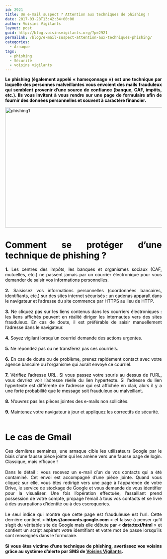 ```yaml
---
id: 2921
title: Un e-mail suspect ? Attention aux techniques de phishing !
date: 2017-03-28T13:42:34+00:00
author: Voisins Vigilants
layout: post
guid: http://blog.voisinsvigilants.org/?p=2921
permalink: /blog/e-mail-suspect-attention-aux-techniques-phishing/
categories:
  - Arnaque
tags:
  - phishing
  - Sécurité
  - voisins vigilants
---
```

<p style="text-align: justify;">
  <strong style="color: #4b5ebd;"><span style="color: #000000;">Le phishing (également appelé &laquo;&nbsp;hameçonnage&nbsp;&raquo;) est une technique par laquelle des personnes malveillantes vous envoient des mails frauduleux qui semblent provenir d&rsquo;une source de confiance (banque, CAF, impôts, etc.). Ils vous invitent à vous rendre sur une page de formulaire afin de fournir des données personnelles et souvent à caractère financier.</span></strong>
</p>

<p style="text-align: justify;">
  <a href="./../../images/2017/03/phishing1.jpg"><img class="aligncenter  wp-image-2922" src="./../../images/2017/03/phishing1.jpg" alt="phishing1" width="717" height="387" /></a>
</p>

<h1 style="color: #4b5ebd;">
</h1>

<h1 style="color: #4b5ebd; text-align: justify;">
  <span style="color: #000000;">Comment se protéger d&rsquo;une technique de phishing ? </span>
</h1>

<div style="color: #4b5ebd; text-align: justify;">
  <div>
    <span style="color: #000000;"><strong>1.</strong> Les centres des impôts, les banques et organismes sociaux (CAF, mutuelles, etc.) ne passent jamais par un courrier électronique pour vous demander de saisir vos informations personnelles.</span>
  </div>
  
  <div>
    <span style="color: #000000;"> </span>
  </div>
  
  <div>
    <span style="color: #000000;"><strong>2.</strong> Saisissez vos informations personnelles (coordonnées bancaires, identifiants, etc.) sur des sites internet sécurisés : un cadenas apparaît dans le navigateur et l’adresse du site commence par HTTPS au lieu de HTTP.</span>
  </div>
  
  <div>
    <span style="color: #000000;"> </span>
  </div>
  
  <div>
    <span style="color: #000000;"><strong>3.</strong> Ne cliquez pas sur les liens contenus dans les courriers électroniques : les liens affichés peuvent en réalité diriger les internautes vers des sites frauduleux. En cas de doute, il est préférable de saisir manuellement l’adresse dans le navigateur.</span>
  </div>
  
  <div>
    <span style="color: #000000;"> </span>
  </div>
  
  <div>
    <span style="color: #000000;"><strong>4.</strong> Soyez vigilant lorsqu’un courriel demande des actions urgentes.</span>
  </div>
  
  <div>
    <span style="color: #000000;"> </span>
  </div>
  
  <div>
    <span style="color: #000000;"><strong>5.</strong> Ne répondez pas ou ne transférez pas ces courriels.</span>
  </div>
  
  <div>
    <span style="color: #000000;"> </span>
  </div>
  
  <div>
    <span style="color: #000000;"><strong>6.</strong> En cas de doute ou de problème, prenez rapidement contact avec votre agence bancaire ou l’organisme qui aurait envoyé ce courriel.</span>
  </div>
  
  <div>
    <span style="color: #000000;"> </span>
  </div>
  
  <div>
    <span style="color: #000000;"><strong>7.</strong> Vérifiez l&rsquo;adresse URL. Si vous passez votre souris au dessus de l’URL, vous devriez voir l’adresse réelle du lien hypertexte. Si l’adresse du lien hypertexte est différente de l’adresse qui est affichée en clair, alors il y a une forte probabilité que le message soit frauduleux ou malveillant.</span>
  </div>
  
  <div>
    <span style="color: #ffffff;">voisins</span>
  </div>
  
  <div>
    <span style="color: #000000;"><strong>8.</strong> N&rsquo;ouvrez pas les pièces jointes des e-mails non sollicités.</span>
  </div>
</div>

<div style="color: #4b5ebd; text-align: justify;">
  <span style="color: #ffffff;">voisins</span>
</div>

<div style="color: #4b5ebd; text-align: justify;">
  <span style="color: #000000;"><strong>9.</strong> Maintenez votre navigateur à jour et appliquez les correctifs de sécurité.</span>
</div>

<div style="color: #4b5ebd; text-align: justify;">
  <span style="color: #ffffff;">voisins</span>
</div>

<h1 style="color: #4b5ebd; text-align: justify;">
  <span style="color: #000000;">Le cas de Gmail</span>
</h1>

<div style="color: #4b5ebd; text-align: justify;">
  <span style="color: #000000;">Ces dernières semaines, une arnaque cible les utilisateurs Google par le biais d&rsquo;une fausse pièce jointe qui les amène vers une fausse page de login. Classique, mais efficace ! </span>
</div>

<div style="color: #4b5ebd; text-align: justify;">
  <span style="color: #ffffff;">voisins</span>
</div>

<div style="color: #4b5ebd; text-align: justify;">
  <span style="color: #000000;">Dans le détail : vous recevez un e-mail d&rsquo;un de vos contacts qui a été contaminé. Cet envoi est accompagné d&rsquo;une pièce jointe. Quand vous cliquez sur elle, vous êtes redirigé vers une page à l&rsquo;apparence de votre Drive, le service de stockage de Google et vous demande de vous identifier pour la visualiser. Une fois l&rsquo;opération effectuée, l&rsquo;assaillant prend possession de votre compte, propage l&rsquo;email à tous vos contacts et se livre à des usurpations d&rsquo;identité ou à des escroqueries. </span>
</div>

<div style="color: #4b5ebd; text-align: justify;">
  <span style="color: #ffffff;">voisins</span>
</div>

<div style="color: #4b5ebd; text-align: justify;">
  <span style="color: #000000;">Le seul indice qui montre que cette page est frauduleuse est l&rsquo;url. Cette dernière contient &laquo;&nbsp;<strong>https://accounts.google.com</strong>&nbsp;&raquo; et laisse à penser qu&rsquo;il s&rsquo;agit du véritable site de Google mais elle débute par &laquo;&nbsp;<strong>data:text/html</strong>&nbsp;&raquo; et contient un script aspirant votre identifiant et votre mot de passe lorsqu&rsquo;ils sont renseignés dans le formulaire. </span>
</div>

<div style="color: #4b5ebd; text-align: justify;">
  <span style="color: #ffffff;">voisin</span>
</div>

<div style="color: #4b5ebd; text-align: justify;">
  <strong><span style="color: #000000;">Si vous êtes victime d&rsquo;une technique de phishing, avertissez vos voisins grâce au système d&rsquo;alerte par SMS de <a href="http://www.voisinsvigilants.org">Voisins Vigilants</a>.</span></strong>
</div>